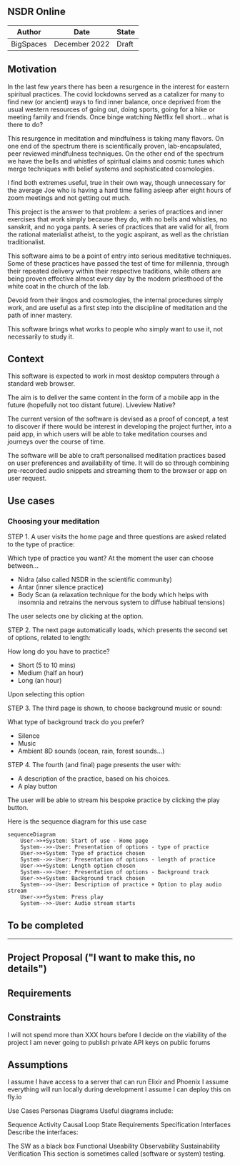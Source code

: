 ## NSDR Online




|Author|Date|State|
|------|------|----|
|BigSpaces|December 2022|Draft| 


## Motivation

In the last few years there has been a resurgence in the interest for eastern spiritual practices. The covid lockdowns served as a catalizer for many to find new (or ancient) ways to find inner balance, once deprived from the usual western resources of going out, doing sports, going for a hike or meeting family and friends. Once binge watching Netflix fell short... what is there to do?

This resurgence in meditation and mindfulness is taking many flavors. On one end of the spectrum there is scientifically proven, lab-encapsulated, peer reviewed mindfulness techniques. On the other end of the spectrum we have the bells and whistles of spiritual claims and cosmic tunes which merge techniques with belief systems and sophisticated cosmologies. 

I find both extremes useful, true in their own way, though unnecessary for the average Joe who is having a hard time falling asleep after eight hours of zoom meetings and not getting out much.

This project is the answer to that problem: a series of practices and inner exercises that work simply because they do, with no bells and whistles, no sanskrit, and no yoga pants. A series of practices that are valid for all, from the rational materialist atheist, to the yogic aspirant, as well as the christian traditionalist.

This software aims to be a point of entry into serious meditative techniques. Some of these practices have passed the test of time for millennia, through their repeated delivery within their respective traditions, while others are being proven effective almost every day by the modern priesthood of the white coat in the church of the lab.

Devoid from their lingos and cosmologies, the internal procedures simply work, and are useful as a first step into the discipline of meditation and the path of inner mastery. 

This software brings what works to people who simply want to use it, not necessarily to study it.

## Context

This software is expected to work in most desktop computers through a standard web browser.

The aim is to deliver the same content in the form of a mobile app in the future (hopefully not too distant future). Liveview Native?

The current version of the software is devised as a proof of concept, a test to discover if there would be interest in developing the project further, into a paid app, in which users will be able to take meditation courses and journeys over the course of time.

The software will be able to craft personalised meditation practices based on user preferences and availability of time. It will do so through combining pre-recorded audio snippets and streaming them to the browser or app on user request.


## Use cases

### Choosing your meditation

STEP 1. A user visits the home page and three questions are asked related to the type of practice:

Which type of practice you want? At the moment the user can choose between...
  - Nidra (also called NSDR in the scientific community)
  - Antar (inner silence practice)
  - Body Scan (a relaxation technique for the body which helps with insomnia and retrains the nervous system to diffuse habitual tensions)

The user selects one by clicking at the option.

STEP 2. The next page automatically loads, which presents the second set of options, related to length:

How long do you have to practice?
  - Short (5 to 10 mins)
  - Medium (half an hour)
  - Long (an hour)

Upon selecting this option

STEP 3. The third page is shown, to choose background music or sound:

What type of background track do you prefer?
  - Silence
  - Music
  - Ambient 8D sounds (ocean, rain, forest sounds...)


STEP 4. The fourth (and final) page presents the user with:
  - A description of the practice, based on his choices.
  - A play button

The user will be able to stream his bespoke practice by clicking the play button.

Here is the sequence diagram for this use case

```mermaid
sequenceDiagram
    User->>+System: Start of use - Home page
    System-->>-User: Presentation of options - type of practice
    User->>+System: Type of practice chosen
    System-->>-User: Presentation of options - length of practice
    User->>+System: Length option chosen
    System-->>-User: Presentation of options - Background track
    User->>+System: Background track chosen
    System-->>-User: Description of practice + Option to play audio stream
    User->>+System: Press play
    System-->>-User: Audio stream starts
```


## To be completed
-----------------------------------------------

## Project Proposal ("I want to make this, no details")

## Requirements

## Constraints

I will not spend more than XXX hours before I decide on the viability of the project
I am never going to publish private API keys on public forums

## Assumptions

I assume I have access to a server that can run Elixir and Phoenix
I assume everything will run locally during development
I assume I can deploy this on fly.io

Use Cases
Personas
Diagrams
Useful diagrams include:

Sequence
Activity
Causal Loop
State
Requirements Specification
Interfaces
Describe the interfaces:

The SW as a black box
Functional
Useability
Observability
Sustainability
Verification
This section is sometimes called (software or system) testing.
